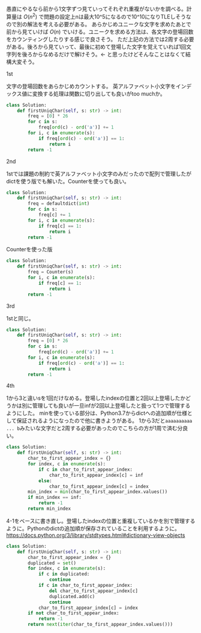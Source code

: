 愚直にやるなら前から1文字ずつ見ていってそれぞれ重複がないかを調べる。計算量は $O(n^2)$ で問題の設定上nは最大10^5になるので10^10になりTLEしそうなので別の解法を考える必要がある。
あらかじめユニークな文字を求めたあとで前から見ていけば $O(n)$ でいける。ユニークを求める方法は、各文字の登場回数をカウンティングしたりする感じで良さそう。
ただ上記の方法では2周する必要がある。後ろから見ていって、最後に初めて登場した文字を覚えていれば1回文字列を後ろからなめるだけで解けそう。← と思ったけどそんなことはなくて結構大変そう。


1st

文字の登場回数をあらかじめカウントする。
英アルファベット小文字をインデックス値に変換する処理は関数に切り出しても良いがtoo muchか。

```python
class Solution:
    def firstUniqChar(self, s: str) -> int:
        freq = [0] * 26
        for c in s:
            freq[ord(c) - ord('a')] += 1
        for i, c in enumerate(s):
            if freq[ord(c) - ord('a')] == 1:
                return i
        return -1
```

2nd

1stでは課題の制約で英アルファベット小文字のみだったので配列で管理したがdictを使う版でも解いた。Counterを使っても良い。

```python
class Solution:
    def firstUniqChar(self, s: str) -> int:
        freq = defaultdict(int)
        for c in s:
            freq[c] += 1
        for i, c in enumerate(s):
            if freq[c] == 1:
                return i
        return -1
```

Counterを使った版

```python
class Solution:
    def firstUniqChar(self, s: str) -> int:
        freq = Counter(s)
        for i, c in enumerate(s):
            if freq[c] == 1:
                return i
        return -1
```

3rd

1stと同じ。

```python
class Solution:
    def firstUniqChar(self, s: str) -> int:
        freq = [0] * 26
        for c in s:
            freq[ord(c) - ord('a')] += 1
        for i, c in enumerate(s):
            if freq[ord(c) - ord('a')] == 1:
                return i
        return -1
```

4th

1から3と違いsを1回だけなめる。登場したindexの位置と2回以上登場したかどうかは別に管理しても良いが一旦infが2回以上登場したと扱って1つで管理するようにした。
minを使っている部分は、Python3.7からdictへの追加順が仕様として保証されるようになったので他に書きようがある。
1から3だと`aaaaaaaaaa ... b`みたいな文字だと2周する必要があったのでこちらの方が1周で済む分良い。

```python
class Solution:
    def firstUniqChar(self, s: str) -> int:
        char_to_first_appear_index = {}
        for index, c in enumerate(s):
            if c in char_to_first_appear_index:
                char_to_first_appear_index[c] = inf
            else:
                char_to_first_appear_index[c] = index
        min_index = min(char_to_first_appear_index.values())
        if min_index == inf:
            return -1
        return min_index
```

4-1をベースに書き直し。登場したindexの位置と重複しているかを別で管理するように。Pythonのdictの追加順が保存されていることを利用するように。
https://docs.python.org/3/library/stdtypes.html#dictionary-view-objects

```python
class Solution:
    def firstUniqChar(self, s: str) -> int:
        char_to_first_appear_index = {}
        duplicated = set()
        for index, c in enumerate(s):
            if c in duplicated:
                continue
            if c in char_to_first_appear_index:
                del char_to_first_appear_index[c]
                duplicated.add(c)
                continue
            char_to_first_appear_index[c] = index
        if not char_to_first_appear_index:
            return -1
        return next(iter(char_to_first_appear_index.values()))
```
